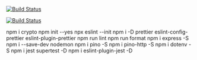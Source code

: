 

[![Build Status](https://res.cloudinary.com/drqk6qzo7/image/upload/v1695330808/prueba2_nmj2py.png)](https://res.cloudinary.com/drqk6qzo7/image/upload/v1695330808/prueba2_nmj2py.png)



[![Build Status](https://res.cloudinary.com/drqk6qzo7/image/upload/v1695330808/prueba1_safyaj.png)](https://res.cloudinary.com/drqk6qzo7/image/upload/v1695330808/prueba1_safyaj.png)


npm i crypto
npm init --yes
npx eslint --init
npm i -D prettier eslint-config-prettier eslint-plugin-prettier
npm run lint
npm run format
npm i express -S
npm i --save-dev nodemon
npm i pino -S
npm i pino-http -S
npm i dotenv -S
npm i jest supertest -D
npm i eslint-plugin-jest -D
